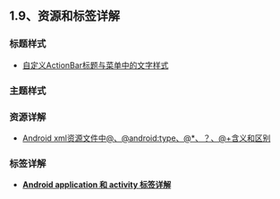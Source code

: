 ## 1.9、资源和标签详解


### 标题样式
- [自定义ActionBar标题与菜单中的文字样式](https://www.cnblogs.com/angeldevil/p/3836214.html)


### 主题样式



### 资源详解
- [Android xml资源文件中@、@android:type、@*、？、@+含义和区别](https://www.cnblogs.com/kobe8/p/3755089.html)


### 标签详解
- [**Android application 和 activity 标签详解**](http://blog.csdn.net/self_study/article/details/54020909)